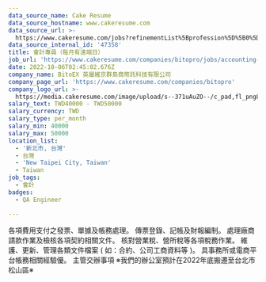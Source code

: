 ```yaml
---
data_source_name: Cake Resume
data_source_hostname: www.cakeresume.com
data_source_url: >-
  https://www.cakeresume.com/jobs?refinementList%5Bprofession%5D%5B0%5D=engineering_qa-engineer&refinementList%5Bsalary_type%5D=per_month&refinementList%5Bsalary_currency%5D=TWD&range%5Bsalary_range%5D%5Bmax%5D=600000
data_source_internal_id: '47358'
title: 會計專員（每月有遠端日）
job_url: 'https://www.cakeresume.com/companies/bitopro/jobs/accounting-specialist-59fb35'
date: 2022-10-06T02:45:02.676Z
company_name: BitoEX 英屬維京群島商幣託科技有限公司
company_page_url: 'https://www.cakeresume.com/companies/bitopro'
company_logo_url: >-
  https://media.cakeresume.com/image/upload/s--371uAuZO--/c_pad,fl_png8,h_200,w_200/v1562899502/ov5pfurvihpp9nt3h048.png
salary_text: TWD40000 - TWD50000
salary_currency: TWD
salary_type: per_month
salary_min: 40000
salary_max: 50000
location_list:
  - '新北市, 台灣'
  - 台灣
  - 'New Taipei City, Taiwan'
  - Taiwan
job_tags:
  - 會計
badges:
  - QA Engineer

---
```


各項費用支付之發票、單據及帳務處理。 傳票登錄、記帳及財報編制。 處理廠商請款作業及檢核各項契約相關文件。 核對營業稅、營所稅等各項稅務作業。 維護、更新、管理各類文件檔案 ( 如：合約、公司工商資料等 )。 具事務所或電商平台帳務相關經驗優。 主管交辦事項 ※我們的辦公室預計在2022年底搬遷至台北市松山區※